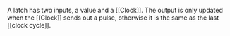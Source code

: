A latch has two inputs, a value and a [[Clock]]. The output is only updated when the [[Clock]] sends out a pulse, otherwise it is the same as the last [[clock cycle]].